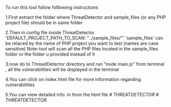 To run this tool follow folllowing instructions

1.First extract the folder where ThreatDetector and sample_files (or any PHP project file)  should be in same folder

2.Then in config file inside ThreatDetector 'DEFAULT_PROJECT_PATH_TO_SCAN: "../sample_files/"'  'sample_files' can be relaced by the name of PHP project you want to test (names are case sensitive)
 Note-tool will scan all the PHP files located in the sample_files folder or the folder u provided instead of it

3.now do to ThreadDetector directory and run "node main.js" from terminal , all the vulnerabilities will be displayed in the terminal

4.You can click on index.html file for more information regarding vulnerabilities

5.You can view detailed info. in from the html file
#   T H R E A T _ D E T E C T O R  
 #   T H R E A T _ D E T E C T O R  
 